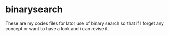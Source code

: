 # binarysearch
These are my codes files for lator use of binary search 
so that if I forget any concept or want to have a look and  i can revise it.
